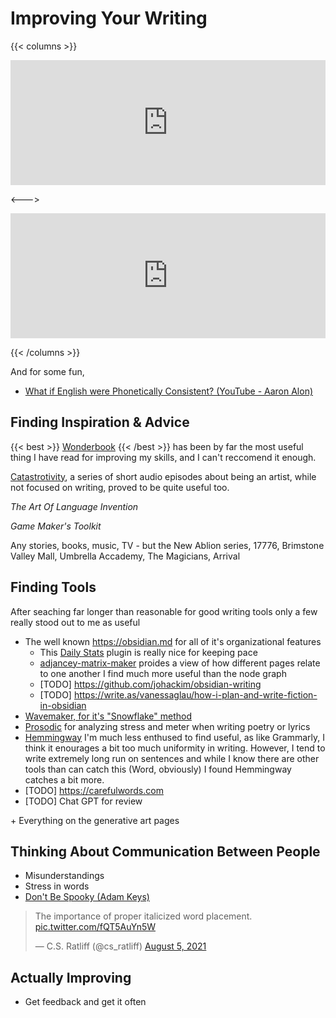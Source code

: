 # Improving Your Writing

{{< columns >}}

<iframe width="100%" height="200" src="https://www.youtube.com/embed/eGnH0KAXhCw" title="YouTube video player" frameborder="0" allow="accelerometer; autoplay; clipboard-write; encrypted-media; gyroscope; picture-in-picture" allowfullscreen></iframe>

<--->

<iframe width="100%" height="200" src="https://www.youtube.com/embed/IJEaMtNN_dM" title="YouTube video player" frameborder="0" allow="accelerometer; autoplay; clipboard-write; encrypted-media; gyroscope; picture-in-picture" allowfullscreen></iframe>

{{< /columns >}}

<!--- https://www.marginchronicles.com/site/style/index.html  -> https://web.archive.org/web/20220128060303/https://www.marginchronicles.com/site/style/index.html -->

And for some fun,

* [What if English were Phonetically Consistent? (YouTube - Aaron Alon)](https://www.youtube.com/watch?v=A8zWWp0akUU)

## Finding Inspiration & Advice

{{< best >}} [Wonderbook](https://www.amazon.com/Wonderbook-Illustrated-Creating-Imaginative-Fiction/dp/1419704427/) {{< /best >}} has been by far the most useful thing I have read for improving my skills, and I can't reccomend it enough.

[Catastrotivity](https://www.youtube.com/watch?v=5Tx6U5OhMDg&list=PL6haVw-BFETw13kBFhbWl6UCshzgIC7Ea), a series of short audio episodes about being an artist, while not focused on writing, proved to be quite useful too.

*The Art Of Language Invention*

*Game Maker's Toolkit*

Any stories, books, music, TV - but the New Ablion series, 17776, Brimstone Valley Mall, Umbrella Accademy, The Magicians, Arrival

## Finding Tools

After seaching far longer than reasonable for good writing tools only a few really stood out to me as useful 

* The well known https://obsidian.md for all of it's organizational features 
  * This [Daily Stats](https://github.com/dhruvik7/obsidian-daily-stats) plugin is really nice for keeping pace
  * [adjancey-matrix-maker](https://github.com/SkepticMystic/adjacency-matrix-maker) proides a view of how different pages relate to one another I find much more useful than the node graph
  * [TODO] https://github.com/johackim/obsidian-writing
  * [TODO] https://write.as/vanessaglau/how-i-plan-and-write-fiction-in-obsidian
* [Wavemaker, for it's "Snowflake" method](https://wavemaker.co.uk/blog/the-snowflake-method/)
* [Prosodic](https://github.com/quadrismegistus/prosodic) for analyzing stress and meter when writing poetry or lyrics
* [Hemmingway](https://hemingwayapp.com/desktop.html) I'm much less enthused to find useful, as like Grammarly, I think it enourages a bit too much uniformity in writing. However, I tend to write extremely long run on sentences and while I know there are other tools than can catch this (Word, obviously) I found Hemmingway catches a bit more.
* [TODO] https://carefulwords.com
* [TODO] Chat GPT for review

\+ Everything on the generative art pages

## Thinking About Communication Between People

* Misunderstandings
* Stress in words
* [Don't Be Spooky (Adam Keys)](https://therealadam.com/2021/11/01/dont-be-spooky/)

<blockquote class="twitter-tweet"><p lang="en" dir="ltr">The importance of proper italicized word placement. <a href="https://t.co/fQT5AuYn5W">pic.twitter.com/fQT5AuYn5W</a></p>&mdash; C.S. Ratliff (@cs_ratliff) <a href="https://twitter.com/cs_ratliff/status/1423082813264367617?ref_src=twsrc%5Etfw">August 5, 2021</a></blockquote> <script async src="https://platform.twitter.com/widgets.js" charset="utf-8"></script>



## Actually Improving
 * Get feedback and get it often


<!--
https://github.com/liamcain/obsidian-lapel
https://github.com/nqthqn/obsidian-wordy
https://github.com/Darakah/obsidian-timelines
https://github.com/denolehov/obsidian-git
https://github.com/SuperChamp234/habitica-sync
https://github.com/fantasycalendar/obsidian-fantasy-calendar
https://github.com/valentine195/obsidian-5e-statblocks
https://github.com/nhaouari/obsidian-textgenerator-plugin
https://github.com/lynchjames/obsidian-mind-map
https://github.com/leonhma/obsidian-functionplot
https://github.com/abcjs-music/obsidian-plugin-abcjs
https://github.com/lanice/obsidian-rant
https://github.com/ocapraro/obsidian-math-plus
https://github.com/johackim/obsidian-writing
https://github.com/dartungar/obsidian-emotion-picker
https://github.com/SkepticMystic/adjacency-matrix-maker
-->